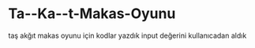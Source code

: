 # Ta--Ka--t-Makas-Oyunu
taş akğıt makas oyunu için kodlar yazdık input değerini kullanıcadan aldık 
